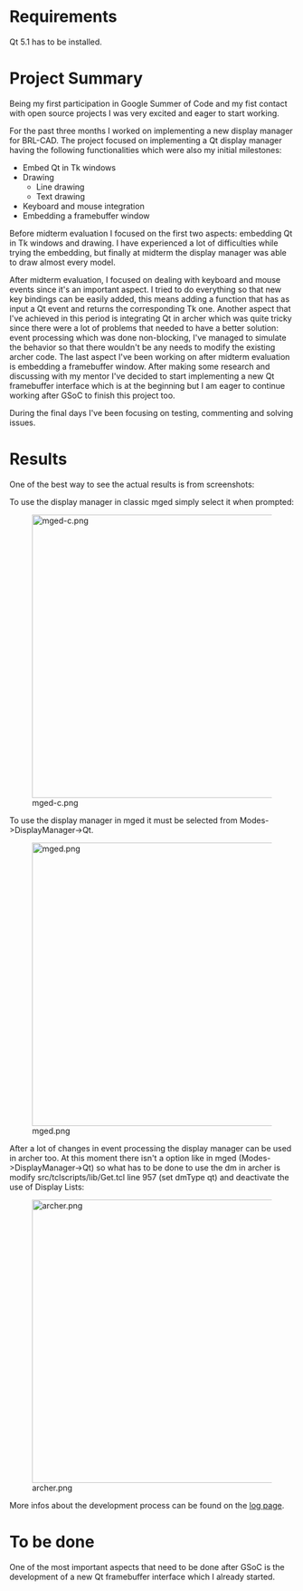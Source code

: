 # Requirements

Qt 5.1 has to be installed.

# Project Summary

Being my first participation in Google Summer of Code and my fist
contact with open source projects I was very excited and eager to start
working.

For the past three months I worked on implementing a new display manager
for BRL-CAD. The project focused on implementing a Qt display manager
having the following functionalities which were also my initial
milestones:

-   Embed Qt in Tk windows
-   Drawing
    -   Line drawing
    -   Text drawing
-   Keyboard and mouse integration
-   Embedding a framebuffer window

Before midterm evaluation I focused on the first two aspects: embedding
Qt in Tk windows and drawing. I have experienced a lot of difficulties
while trying the embedding, but finally at midterm the display manager
was able to draw almost every model.

After midterm evaluation, I focused on dealing with keyboard and mouse
events since it's an important aspect. I tried to do everything so that
new key bindings can be easily added, this means adding a function that
has as input a Qt event and returns the corresponding Tk one. Another
aspect that I've achieved in this period is integrating Qt in archer
which was quite tricky since there were a lot of problems that needed to
have a better solution: event processing which was done non-blocking,
I've managed to simulate the behavior so that there wouldn't be any
needs to modify the existing archer code. The last aspect I've been
working on after midterm evaluation is embedding a framebuffer window.
After making some research and discussing with my mentor I've decided to
start implementing a new Qt framebuffer interface which is at the
beginning but I am eager to continue working after GSoC to finish this
project too.

During the final days I've been focusing on testing, commenting and
solving issues.

# Results

One of the best way to see the actual results is from screenshots:

To use the display manager in classic mged simply select it when
prompted:

<figure>
<img src="mged-c.png" title="mged-c.png" width="500" alt="mged-c.png" /><figcaption aria-hidden="true">mged-c.png</figcaption>
</figure>

To use the display manager in mged it must be selected from
Modes-&gt;DisplayManager-&gt;Qt.

<figure>
<img src="mged.png" title="mged.png" width="500" alt="mged.png" /><figcaption aria-hidden="true">mged.png</figcaption>
</figure>

After a lot of changes in event processing the display manager can be
used in archer too. At this moment there isn't a option like in mged
(Modes-&gt;DisplayManager-&gt;Qt) so what has to be done to use the dm
in archer is modify src/tclscripts/lib/Get.tcl line 957 (set dmType qt)
and deactivate the use of Display Lists:

<figure>
<img src="archer.png" title="archer.png" width="500" alt="archer.png" /><figcaption aria-hidden="true">archer.png</figcaption>
</figure>

More infos about the development process can be found on the [log
page](http://brlcad.org/wiki/User:Vladbogolin/GSoC2013/Logs).

# To be done

One of the most important aspects that need to be done after GSoC is the
development of a new Qt framebuffer interface which I already started.